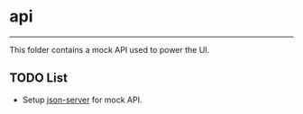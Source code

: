 # api

---

This folder contains a mock API used to power the UI.

## TODO List

* Setup [json-server](https://www.npmjs.com/package/json-server) for mock API.